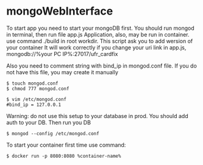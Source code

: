 # mongoWebInterface
To start app you need to start your mongoDB first. You should run mongod in terminal, then run file app.js
Application, also, may be run in container. use command ./build in root workdir. This script ask you to add wersion of your container
It will work correctly if you change your uri link in app.js, mongodb://%your PC IP%:27017/ufr_cardfix

Also you need to comment string with bind_ip in mongod.conf file. If you do not have this file, you may create it manually
~~~~
$ touch mongod.conf
$ chmod 777 mongod.conf
~~~~
~~~~
$ vim /etc/mongod.conf
#bind_ip = 127.0.0.1
~~~~
Warning: do not use this setup to your database in prod. You should add auth to your DB.
Then run you DB
~~~~
$ mongod --config /etc/mongod.conf
~~~~
To start your container first time use command:
~~~~
$ docker run -p 8080:8080 %container-name%
~~~~

